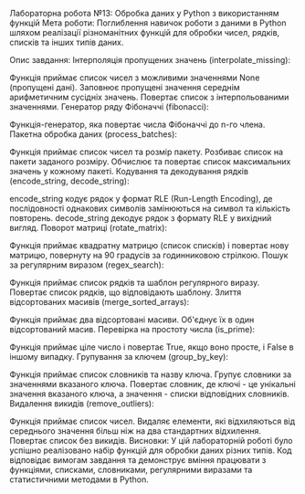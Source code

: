 
Лабораторна робота №13: Обробка даних у Python з використанням функцій
Мета роботи:
Поглиблення навичок роботи з даними в Python шляхом реалізації різноманітних функцій для обробки чисел, рядків, списків та інших типів даних.

Опис завдання:
Інтерполяція пропущених значень (interpolate_missing):

Функція приймає список чисел з можливими значеннями None (пропущені дані).
Заповнює пропущені значення середнім арифметичним сусідніх значень.
Повертає список з інтерпольованими значеннями.
Генератор ряду Фібоначчі (fibonacci):

Функція-генератор, яка повертає числа Фібоначчі до n-го члена.
Пакетна обробка даних (process_batches):

Функція приймає список чисел та розмір пакету.
Розбиває список на пакети заданого розміру.
Обчислює та повертає список максимальних значень у кожному пакеті.
Кодування та декодування рядків (encode_string, decode_string):

encode_string кодує рядок у формат RLE (Run-Length Encoding), де послідовності однакових символів замінюються на символ та кількість повторень.
decode_string декодує рядок з формату RLE у вихідний вигляд.
Поворот матриці (rotate_matrix):

Функція приймає квадратну матрицю (список списків) і повертає нову матрицю, повернуту на 90 градусів за годинниковою стрілкою.
Пошук за регулярним виразом (regex_search):

Функція приймає список рядків та шаблон регулярного виразу.
Повертає список рядків, що відповідають шаблону.
Злиття відсортованих масивів (merge_sorted_arrays):

Функція приймає два відсортовані масиви.
Об'єднує їх в один відсортований масив.
Перевірка на простоту числа (is_prime):

Функція приймає ціле число і повертає True, якщо воно просте, і False в іншому випадку.
Групування за ключем (group_by_key):

Функція приймає список словників та назву ключа.
Групує словники за значеннями вказаного ключа.
Повертає словник, де ключі - це унікальні значення вказаного ключа, а значення - списки відповідних словників.
Видалення викидів (remove_outliers):

Функція приймає список чисел.
Видаляє елементи, які відхиляються від середнього значення більш ніж на два стандартних відхилення.
Повертає список без викидів.
Висновки:
У цій лабораторній роботі було успішно реалізовано набір функцій для обробки даних різних типів. Код відповідає вимогам завдання та демонструє вміння працювати з функціями, списками, словниками, регулярними виразами та статистичними методами в Python.
